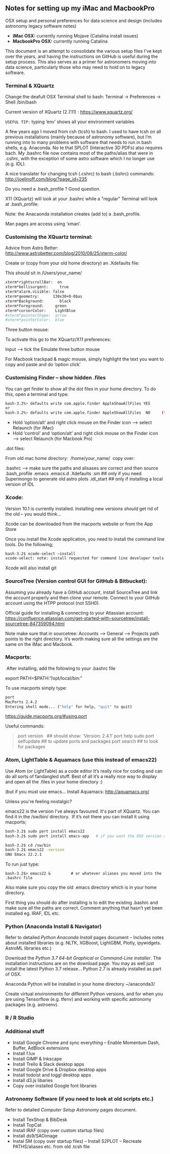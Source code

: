 ## Notes for setting up my iMac and MacbookPro
OSX setup and personal preferences for data science and design (includes astronomy legacy software notes)

- **iMac OSX:** currently running Mojave (Catalina install issues)
- **MacbookPro OSX:** currently running Catalina

This document is an attempt to consolidate the various setup files I've kept over the years, and having the instructions on GitHub is useful during the setup process. This also serves as a primer for astronomers moving into data science, particularly those who may need to hold on to legacy software. 


### Terminal & XQuartz 

Change the deafult OSX Terminal shell to bash: Terminal -> Preferences -> Shell /bin/bash

Current version of XQuartz (2.7.11) : https://www.xquartz.org/

`USEFUL TIP:`  typing ‘env’ shows all your environment variables 

A few years ago I moved from csh (tcsh) to bash. I used to have tcsh on all previous installations (mainly because of astronomy software), but I’m running into to many problems with software that needs to run in bash shells, e.g. Anaconda. No te that SPLOT (Interactive 3D PDFs) also requires bach. My .bashrc file now contains most of the paths/alias that were in .cshrc, with the exception of some astro software which I no longer use (e.g. IDL).

A nice translater for changing tcsh (.cshrc) to bash (.bshrc) commands: http://joelinoff.com/blog/?page_id=235

Do you need a .bash_profile ? Good question. 

X11 (XQuartz) will look at your .bashrc while a "regular" Terminal will look at .bash_profile. 

Note:  the Anacaonda installation creates (add to) a .bash_profile.

Man pages are access using ‘xman’. 

### Customising the XQuartz terminal: 

Advice from Astro Better: http://www.astrobetter.com/blog/2010/08/25/xterm-color/

Create or (copy from your old home directory) an .Xdefaults file:

This should sit in /Users/your_name/

```bash
xterm*rightscrollBar:  on
xterm*bellisurgent: 	true
xterm*alarm.visible: false
xterm*geometry:      130x30+0-0bas
xterm*Background: 	  	black
xterm*Foreground:     green
xterm*cursorColor:    LightBlue
#xterm*pointerShape:  arrow
#xterm*pointerColor:  blue
```

Three button mouse:

To activate this go to the XQuartz/X11 preferences:

Input —> tick the Emulate three button mouse  

For Macbook trackpad & magic mouse, simply highlight the text you want to copy and paste and do ‘option click’

### Customising Finder – show hidden .files

You can get finder to show all the dot files in your home directory. To do this, open a terminal and type:

```bash
bash-3.2%> defaults write com.apple.finder AppleShowAllFiles YES
or
bash-3.2%> defaults write com.apple.finder AppleShowAllFiles  NO     (to disable)
```

- Hold ‘option/alt’ and right click mouse on the Finder icon —-> select Relaunch  (for iMac)
- Hold ‘control’ and ‘option/alt’ and right click mouse on the Finder icon —-> select Relaunch  (for Macbook Pro)

.dot files:

From old mac home directory:  /home/your_name/  copy over: 

.bashrc —> make sure the paths and alisases are correct and then source
.bash_profile
.emacs
.emacs.d
.Xdefaults
.sm        ## only if you need Supermongo to generate old astro plots
.idl_start ## only if installing a local version of IDL

### Xcode: 

Version 10.1 is currently installed. Installing new versions *should* get rid of the old – you would think…

Xcode can be downloaded from the macports website or from the App Store

Once you install the Xcode application, you need to install the command line tools. Do the following;

```bash
bash-3.2$ xcode-select —install
xcode-select: note: install requested for command line developer tools
```
Xcode will also install git

### SourceTree (Version control GUI for GitHub & Bitbucket):

Assuming you already have a GitHub account, install SourceTree and link the account properly and then clone your remote.
Connect to your GitHub account using the HTPP protocol (not SSH0).

Official guide for installing & connecting to your Atlassian account:   https://confluence.atlassian.com/get-started-with-sourcetree/install-sourcetree-847359094.html

Note make sure that in sourcetree:  Accounts —> General —> Projects path points to the right directory. 
It’s worth making sure all the settings are the same on the iMac and Macbook.


### Macports: 

 After installing, add the following to your .bashrc file

export PATH=$PATH:”/opt/local/bin:”

To use macports simply type:  

```bash
port 
MacPorts 2.4.2
Entering shell mode... ("help" for help, "quit" to quit)
```
https://guide.macports.org/#using.port

Useful commands: 
> port version  		    	## 	should show: 'Version: 2.4.1’
> port help 
> sudo port selfupdate   ##	to update ports and packages
> port search 			     ## 	to look for packages
 
### Atom, LightTable & Aquamacs (use this instead of emacs22)

Use Atom (or LightTable) as a code editor It’s really nice for coding and can do all sorts of fandangled stuff. Best of all it’s a really nice way to display and open all the .files in your home directory  :)

(but if you must use emacs... Install Aquamacs: http://aquamacs.org/

Unless you're feeling nostalgic?

emacs22 is the version I’ve always favoured. It's part of XQuartz. You can find it in the /sw/bin/ directory.  
If it’s not there you can install it using macports;

```bash
bash-3.2$ sudo port install emacs22
bash-3.2$ sudo port install emacs-app   # if you want the OSX version as well

bash-3.2$ cd /sw/bin
bash-3.2$ emacs22 -version
GNU Emacs 22.2.1
```
To run just type:

```
bash-3.2$> emacs22 &         # or whatever aliases you moved into the .bashrc file
```

Also make sure you copy the old  .emacs directory which is in your home directory.

First thing you should do after installing is to edit the existing .bashrc and make sure all the paths are correct. Comment anything that hasn’t yet been installed eg. IRAF, IDL etc. 

### Python (Anaconda Install & Navigator)

Refer to detailed *Python Anaconda Install* pages document – Includes notes about installed libraries (e.g. NLTK, XGBoost, LightGBM, Plotly, ipywidgets. AstroML libraries etc.)

Download the *Python 3.7 64-bit Graphical* or *Command-Line installer*. The installation instructions are on the download page. You may as well just install the latest Python 3.7 release... Python 2.7 is already installed as part of OSX.

Anaconda Python will be installed in your home directory ~/anaconda3/

Create virtual environments for different Python versions, and for when you are using Tensorflow (e.g. tfenv) and working with specific astronomy packages (e.g. astroenv).

### R / R Studio

### Additional stuff

- Install Google Chrome and sync everything
– Enable Momentum Dash, Buffer, AdBlock extensions
- Install f.lux
- Install GIMP & Inkscape
- Install Trello & Slack desktop apps
- Install Google Drive & Dropbox desktop apps
- Install todoist and toggl desktop apps
- Install d3.js libaries
- Copy over installed Google font libraries

### Astronomy Software (if you need to look at old scripts etc.)

Refer to detailed *Computer Setup Astronomy* pages document.

- Install TexShop & BibDesk
- Install TopCat
- Install IRAF (copy over custom startup files)
- Install ds9/SAOimage
- Instal SM (copy over startup files)
– Install S2PLOT
– Recreate PATHS/aliases etc. from old .tcsh file

